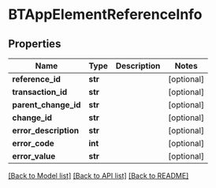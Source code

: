 # BTAppElementReferenceInfo

## Properties
Name | Type | Description | Notes
------------ | ------------- | ------------- | -------------
**reference_id** | **str** |  | [optional] 
**transaction_id** | **str** |  | [optional] 
**parent_change_id** | **str** |  | [optional] 
**change_id** | **str** |  | [optional] 
**error_description** | **str** |  | [optional] 
**error_code** | **int** |  | [optional] 
**error_value** | **str** |  | [optional] 

[[Back to Model list]](../README.md#documentation-for-models) [[Back to API list]](../README.md#documentation-for-api-endpoints) [[Back to README]](../README.md)



